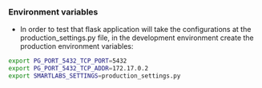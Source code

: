 ### Environment variables

* In order to test that flask application will take the configurations at the production_settings.py file, in the development environment create the production environment variables:

```sh
export PG_PORT_5432_TCP_PORT=5432
export PG_PORT_5432_TCP_ADDR=172.17.0.2
export SMARTLABS_SETTINGS=production_settings.py
```